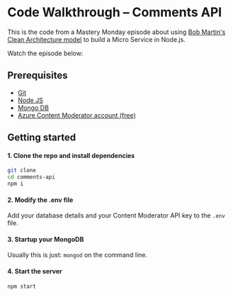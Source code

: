 # Code Walkthrough – Comments API

This is the code from a Mastery Monday episode about using [Bob Martin's Clean Architecture model](https://blog.cleancoder.com/uncle-bob/2012/08/13/the-clean-architecture.html) to build a Micro Service in Node.js.

Watch the episode below:

## Prerequisites
* [Git](https://git-scm.com/downloads)
* [Node JS](https://nodejs.org/en/)
* [Mongo DB](https://www.mongodb.com)
* [Azure Content Moderator account (free)](https://contentmoderator.cognitive.microsoft.com)

## Getting started

#### 1. Clone the repo and install dependencies
```bash
git clone 
cd comments-api
npm i
```

#### 2. Modify the .env file
Add your database details and your Content Moderator API key to the `.env` file.

#### 3. Startup your MongoDB
Usually this is just: `mongod` on the command line.

#### 4. Start the server
```bash
npm start
```